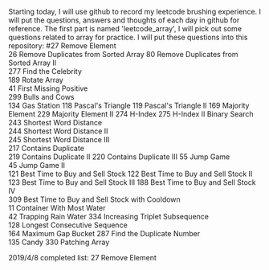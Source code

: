 Starting today, I will use github to record my leetcode brushing experience. I will put the questions, answers and thoughts of each day in github for reference.
The first part is named 'leetcode_array', I will pick out some questions related to array for practice.
I will put these questions into this repository:
#27	Remove Element	
26	Remove Duplicates from Sorted Array	
80	Remove Duplicates from Sorted Array II	
277	Find the Celebrity	
189	Rotate Array	
41	First Missing Positive	
299	Bulls and Cows	
134	Gas Station	
118	Pascal's Triangle
119	Pascal's Triangle II
169	Majority Element
229	Majority Element II
274	H-Index	
275	H-Index II	Binary Search
243	Shortest Word Distance	
244	Shortest Word Distance II	
245	Shortest Word Distance III	
217	Contains Duplicate	
219	Contains Duplicate II
220	Contains Duplicate III
55	Jump Game	
45	Jump Game II	
121	Best Time to Buy and Sell Stock	
122	Best Time to Buy and Sell Stock II	
123	Best Time to Buy and Sell Stock III	
188	Best Time to Buy and Sell Stock IV	
309	Best Time to Buy and Sell Stock with Cooldown	
11	Container With Most Water	
42	Trapping Rain Water	
334	Increasing Triplet Subsequence	
128	Longest Consecutive Sequence	
164	Maximum Gap	Bucket
287	Find the Duplicate Number	
135	Candy
330	Patching Array

2019/4/8 completed list:
27	Remove Element
